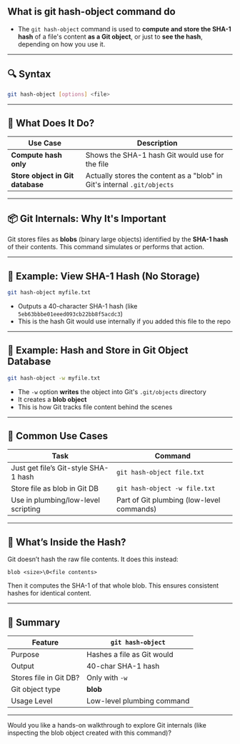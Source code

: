 ## What is git hash-object command do

- The `git hash-object` command is used to **compute and store the SHA-1 hash** of a file's content **as a Git object**, or just to **see the hash**, depending on how you use it.

---

## 🔍 Syntax

```bash
git hash-object [options] <file>
```

---

## 🧠 What Does It Do?

| Use Case                         | Description                                                              |
| -------------------------------- | ------------------------------------------------------------------------ |
| **Compute hash only**            | Shows the SHA-1 hash Git would use for the file                          |
| **Store object in Git database** | Actually stores the content as a "blob" in Git's internal `.git/objects` |

---

## 📦 Git Internals: Why It's Important

Git stores files as **blobs** (binary large objects) identified by the **SHA-1 hash** of their contents.
This command simulates or performs that action.

---

## 🧪 Example: View SHA-1 Hash (No Storage)

```bash
git hash-object myfile.txt
```

* Outputs a 40-character SHA-1 hash (like `5eb63bbbe01eeed093cb22bb8f5acdc3`)
* This is the hash Git would use internally if you added this file to the repo

---

## 💾 Example: Hash and Store in Git Object Database

```bash
git hash-object -w myfile.txt
```

* The `-w` option **writes** the object into Git's `.git/objects` directory
* It creates a **blob object**
* This is how Git tracks file content behind the scenes

---

## 🧰 Common Use Cases

| Task                                 | Command                                   |
| ------------------------------------ | ----------------------------------------- |
| Just get file’s Git-style SHA-1 hash | `git hash-object file.txt`                |
| Store file as blob in Git DB         | `git hash-object -w file.txt`             |
| Use in plumbing/low-level scripting  | Part of Git plumbing (low-level commands) |

---

## 🔎 What’s Inside the Hash?

Git doesn’t hash the raw file contents. It does this instead:

```plaintext
blob <size>\0<file contents>
```

Then it computes the SHA-1 of that whole blob. This ensures consistent hashes for identical content.

---

## 📌 Summary

| Feature                | `git hash-object`          |
| ---------------------- | -------------------------- |
| Purpose                | Hashes a file as Git would |
| Output                 | 40-char SHA-1 hash         |
| Stores file in Git DB? | Only with `-w`             |
| Git object type        | **blob**                   |
| Usage Level            | Low-level plumbing command |

---

Would you like a hands-on walkthrough to explore Git internals (like inspecting the blob object created with this command)?
